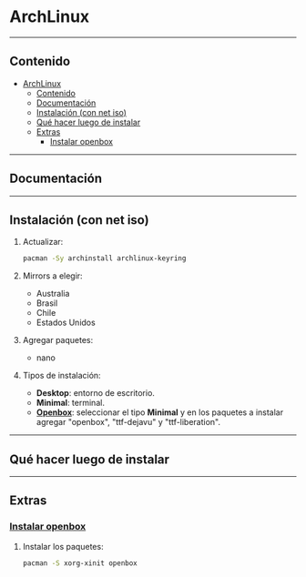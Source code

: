 # ArchLinux

---

## Contenido

- [ArchLinux](#archlinux)
  - [Contenido](#contenido)
  - [Documentación](#documentación)
  - [Instalación (con net iso)](#instalación-con-net-iso)
  - [Qué hacer luego de instalar](#qué-hacer-luego-de-instalar)
  - [Extras](#extras)
    - [Instalar openbox](#instalar-openbox)

---

## Documentación

---

## Instalación (con net iso)

1. Actualizar:

    ```sh
    pacman -Sy archinstall archlinux-keyring
    ```

2. Mirrors a elegir:

     - Australia
     - Brasil
     - Chile
     - Estados Unidos

3. Agregar paquetes:

   - nano

4. Tipos de instalación:

   - **Desktop**: entorno de escritorio.
   - **Minimal**: terminal.
   - [**Openbox**](#instalar-openbox): seleccionar el tipo **Minimal** y en los paquetes a instalar agregar "openbox", "ttf-dejavu" y "ttf-liberation".
---

## Qué hacer luego de instalar

---

## Extras

### [Instalar openbox](https://wiki.archlinux.org/title/openbox)

1. Instalar los paquetes:

    ```sh
    pacman -S xorg-xinit openbox
    ```

